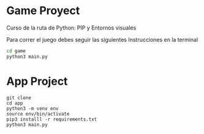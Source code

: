 # Game Proyect
Curso de la ruta de Python: PIP y Entornos visuales

Para correr el juego debes seguir las siguientes Instrucciones en la terminal 

```sh
cd game
python3 main.py
```

# App Project

```sg
git clone
cd app
python3 -m venv env
source env/bin/activate
pip3 installl -r requirements.txt
python3 main.py
```